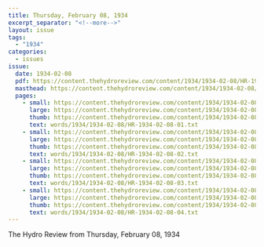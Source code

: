 ```yaml
---
title: Thursday, February 08, 1934
excerpt_separator: "<!--more-->"
layout: issue
tags:
  - "1934"
categories:
  - issues
issue:
  date: 1934-02-08
  pdf: https://content.thehydroreview.com/content/1934/1934-02-08/HR-1934-02-08.pdf
  masthead: https://content.thehydroreview.com/content/1934/1934-02-08/masthead/HR-1934-02-08.jpg
  pages:
    - small: https://content.thehydroreview.com/content/1934/1934-02-08/small/HR-1934-02-08-01.jpg
      large: https://content.thehydroreview.com/content/1934/1934-02-08/large/HR-1934-02-08-01.jpg
      thumb: https://content.thehydroreview.com/content/1934/1934-02-08/thumbnails/HR-1934-02-08-01.jpg
      text: words/1934/1934-02-08/HR-1934-02-08-01.txt
    - small: https://content.thehydroreview.com/content/1934/1934-02-08/small/HR-1934-02-08-02.jpg
      large: https://content.thehydroreview.com/content/1934/1934-02-08/large/HR-1934-02-08-02.jpg
      thumb: https://content.thehydroreview.com/content/1934/1934-02-08/thumbnails/HR-1934-02-08-02.jpg
      text: words/1934/1934-02-08/HR-1934-02-08-02.txt
    - small: https://content.thehydroreview.com/content/1934/1934-02-08/small/HR-1934-02-08-03.jpg
      large: https://content.thehydroreview.com/content/1934/1934-02-08/large/HR-1934-02-08-03.jpg
      thumb: https://content.thehydroreview.com/content/1934/1934-02-08/thumbnails/HR-1934-02-08-03.jpg
      text: words/1934/1934-02-08/HR-1934-02-08-03.txt
    - small: https://content.thehydroreview.com/content/1934/1934-02-08/small/HR-1934-02-08-04.jpg
      large: https://content.thehydroreview.com/content/1934/1934-02-08/large/HR-1934-02-08-04.jpg
      thumb: https://content.thehydroreview.com/content/1934/1934-02-08/thumbnails/HR-1934-02-08-04.jpg
      text: words/1934/1934-02-08/HR-1934-02-08-04.txt
---
```


The Hydro Review from Thursday, February 08, 1934

<!--more-->

